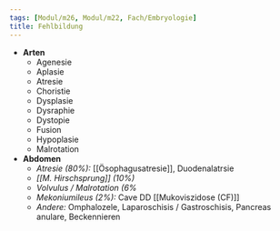 ```yaml
---
tags: [Modul/m26, Modul/m22, Fach/Embryologie]
title: Fehlbildung
---
```

- **Arten**
	- Agenesie
	- Aplasie
	- Atresie
	- Choristie
	- Dysplasie
	- Dysraphie
	- Dystopie
	- Fusion
	- Hypoplasie
	- Malrotation
- **Abdomen**
	- *Atresie (80%):* [[Ösophagusatresie]], Duodenalatrsie
	- *[[M. Hirschsprung]] (10%)*
	- *Volvulus / Malrotation (6%*
	- *Mekoniumileus (2%):* Cave DD [[Mukoviszidose (CF)]]
	- *Andere:* Omphalozele, Laparoschisis / Gastroschisis, Pancreas anulare, Beckennieren